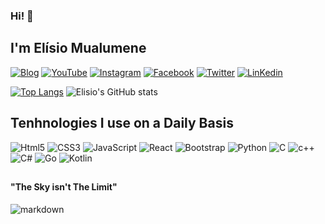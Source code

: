 ### Hi! 🧐
## I'm Elísio Mualumene

[![Blog](https://img.shields.io/badge/elisiomualumene-0A0A0A?style=for-the-badge&logo=dev.to&logoColor=white)](https://elisiomualumene.epizy.com)
[![YouTube](https://img.shields.io/badge/YouTube-FF0000?style=for-the-badge&logo=youtube&logoColor=white)](https://youtube.com/#)
[![Instagram](https://img.shields.io/badge/Instagram-E4405F?style=for-the-badge&logo=instagram&logoColor=white)](https://instagram.com/elisiomualumene)
[![Facebook](https://img.shields.io/badge/Facebook-1877F2?style=for-the-badge&logo=facebook&logoColor=white)](https://facebook.com/elisiomualumene1)
[![Twitter](https://img.shields.io/badge/Twitter-1DA1F2?style=for-the-badge&logo=twitter&logoColor=white)](https://twitter.com/ElisioMualumene)
[![LinKedin](https://img.shields.io/badge/LinkedIn-0077B5?style=for-the-badge&logo=linkedin&logoColor=white)](https://linkedin.com/in/elisiomualumene)

[![Top Langs](https://github-readme-stats.vercel.app/api/top-langs/?username=elisiomualumene&layout=demo)](https://github.com/anuraghazra/github-readme-stats)
![Elisio's GitHub stats](https://github-readme-stats.vercel.app/api?username=elisiomualumene&show_icons=true&theme=tokyonight)

## Tenhnologies I use on a Daily Basis

![Html5](https://img.shields.io/badge/HTML5-E34F26?style=for-the-badge&logo=html5&logoColor=white)
![CSS3](https://img.shields.io/badge/CSS3-1572B6?style=for-the-badge&logo=css3&logoColor=white
)
![JavaScript](https://img.shields.io/badge/JavaScript-F7DF1E?style=for-the-badge&logo=javascript&logoColor=black)
![React](https://img.shields.io/badge/React-20232A?style=for-the-badge&logo=react&logoColor=61DAFB)
![Bootstrap](https://img.shields.io/badge/Bootstrap-563D7C?style=for-the-badge&logo=bootstrap&logoColor=white)
![Python](https://img.shields.io/badge/Python-14354C?style=for-the-badge&logo=python&logoColor=white)
![C](https://img.shields.io/badge/C-00599C?style=for-the-badge&logo=c&logoColor=white)
![c++](https://img.shields.io/badge/C%2B%2B-00599C?style=for-the-badge&logo=c%2B%2B&logoColor=white)
![C#](https://img.shields.io/badge/C%23-239120?style=for-the-badge&logo=c-sharp&logoColor=white)
![Go](https://img.shields.io/badge/Go-00ADD8?style=for-the-badge&logo=go&logoColor=white)
![Kotlin](https://img.shields.io/badge/Kotlin-0095D5?&style=for-the-badge&logo=kotlin&logoColor=white)
##

#### "The Sky isn't The Limit"
![markdown](https://img.shields.io/badge/Made%20with-Markdown-1f425f.svg)

